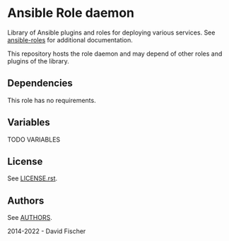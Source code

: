 # Ansible Role daemon

Library of Ansible plugins and roles for deploying various services.
See [ansible-roles](https://github.com/davidfischer-ch/ansible-roles) for additional documentation.

This repository hosts the role daemon and may depend of other roles and plugins of the library.

## Dependencies

This role has no requirements.

## Variables

TODO VARIABLES

## License

See [LICENSE.rst](LICENSE.rst).

## Authors

See [AUTHORS](AUTHORS).

2014-2022 - David Fischer
